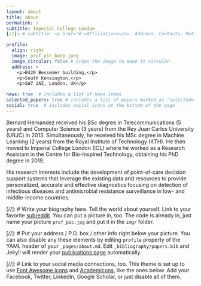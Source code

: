```yaml
---
layout: about
title: about
permalink: /
subtitle: Imperial College London
[//]: # subtitle: <a href='#'>Affiliations</a>. Address. Contacts. Moto. Etc.

profile:
  align: right
  image: prof_pic_bahp.jpeg
  image_circular: false # crops the image to make it circular
  address: >
    <p>B420 Bessemer building,</p>
    <p>South Kensington,</p>
    <p>SW7 2AZ, London, UK</p>

news: true  # includes a list of news items
selected_papers: true # includes a list of papers marked as "selected={true}"
social: true  # includes social icons at the bottom of the page
---
```


Bernard Hernandez received his BSc degree in Telecommunications (5 years) and 
Computer Science (3 years) from the Rey Juan Carlos University (URJC) in 2013. 
Simultaneously, he received his MSc degree in Machine Learning (2 years) from 
the Royal Institute of Technology (KTH). He then moved to Imperial College 
London (ICL) where he worked as a Research Assistant in the Centre for 
Bio-Inspired Technology, obtaining his PhD degree in 2019.

His research interests include the development of point-of-care decision 
support systems that leverage the existing data and resources to provide 
personalized, accurate and effective diagnostics focusing on detection of 
infectious diseases and antimicrobial resistance surveillance in low- and 
middle-income countries.

[//]: # Write your biography here. Tell the world about yourself. Link to your favorite [subreddit](http://reddit.com). You can put a picture in, too. The code is already in, just name your picture `prof_pic.jpg` and put it in the `img/` folder.

[//]: # Put your address / P.O. box / other info right below your picture. You can also disable any these elements by editing `profile` property of the YAML header of your `_pages/about.md`. Edit `_bibliography/papers.bib` and Jekyll will render your [publications page](/al-folio/publications/) automatically.

[//]: # Link to your social media connections, too. This theme is set up to use [Font Awesome icons](http://fortawesome.github.io/Font-Awesome/) and [Academicons](https://jpswalsh.github.io/academicons/), like the ones below. Add your Facebook, Twitter, LinkedIn, Google Scholar, or just disable all of them.


